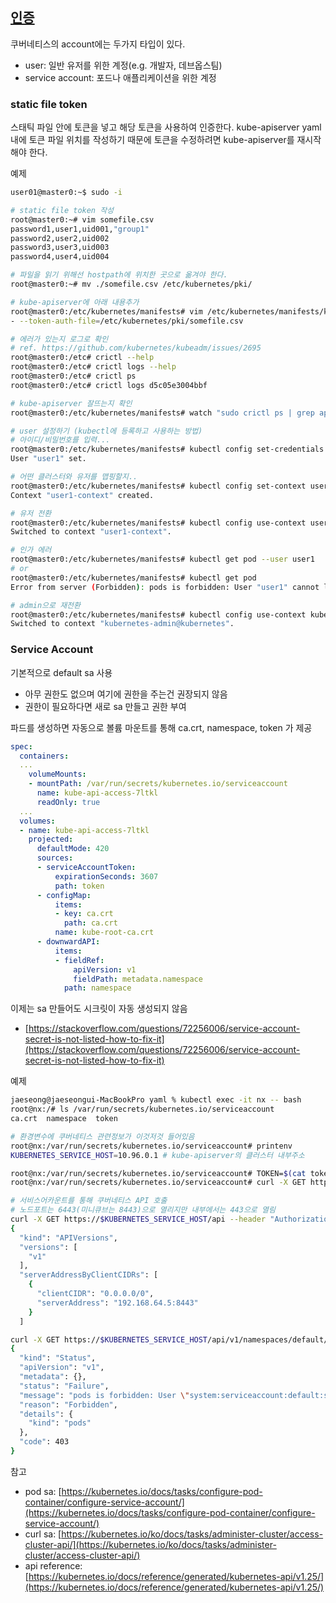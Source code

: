 ## [인증](https://kubernetes.io/docs/reference/access-authn-authz/authentication/)

쿠버네티스의 account에는 두가지 타입이 있다.

- user: 일반 유저를 위한 계정(e.g. 개발자, 데브옵스팀)
- service account: 포드나 애플리케이션을 위한 계정

### static file token

스태틱 파일 안에 토큰을 넣고 해당 토큰을 사용하여 인증한다. kube-apiserver yaml 내에 토큰 파일 위치를 작성하기 때문에 토큰을 수정하려면 kube-apiserver를 재시작해야 한다.

예제

```bash
user01@master0:~$ sudo -i

# static file token 작성
root@master0:~# vim somefile.csv
password1,user1,uid001,"group1"
password2,user2,uid002
password3,user3,uid003
password4,user4,uid004

# 파일을 읽기 위해선 hostpath에 위치한 곳으로 옮겨야 한다.
root@master0:~# mv ./somefile.csv /etc/kubernetes/pki/

# kube-apiserver에 아래 내용추가
root@master0:/etc/kubernetes/manifests# vim /etc/kubernetes/manifests/kube-apiserver.yaml
- --token-auth-file=/etc/kubernetes/pki/somefile.csv

# 에러가 있는지 로그로 확인
# ref. https://github.com/kubernetes/kubeadm/issues/2695
root@master0:/etc# crictl --help
root@master0:/etc# crictl logs --help
root@master0:/etc# crictl ps
root@master0:/etc# crictl logs d5c05e3004bbf

# kube-apiserver 잘뜨는지 확인
root@master0:/etc/kubernetes/manifests# watch "sudo crictl ps | grep api"

# user 설정하기 (kubectl에 등록하고 사용하는 방법)
# 아이디/비밀번호를 입력...
root@master0:/etc/kubernetes/manifests# kubectl config set-credentials user1 --token=password1
User "user1" set.

# 어떤 클러스터와 유저를 맵핑할지..
root@master0:/etc/kubernetes/manifests# kubectl config set-context user1-context --cluster=kubernetes --namespace=frontend --user=user1
Context "user1-context" created.

# 유저 전환
root@master0:/etc/kubernetes/manifests# kubectl config use-context user1-context
Switched to context "user1-context".

# 인가 에러
root@master0:/etc/kubernetes/manifests# kubectl get pod --user user1
# or
root@master0:/etc/kubernetes/manifests# kubectl get pod
Error from server (Forbidden): pods is forbidden: User "user1" cannot list resource "pods" in API group "" in the namespace "frontend"

# admin으로 재전환
root@master0:/etc/kubernetes/manifests# kubectl config use-context kubernetes-admin@kubernetes
Switched to context "kubernetes-admin@kubernetes".

```

### Service Account

기본적으로 default sa 사용

- 아무 권한도 없으며 여기에 권한을 주는건 권장되지 않음
- 권한이 필요하다면 새로 sa 만들고 권한 부여

파드를 생성하면 자동으로 볼륨 마운트를 통해 ca.crt, namespace, token 가 제공

```yaml
spec:
  containers:
  ...
    volumeMounts:
    - mountPath: /var/run/secrets/kubernetes.io/serviceaccount
      name: kube-api-access-7ltkl
      readOnly: true
  ...
  volumes:
  - name: kube-api-access-7ltkl
    projected:
      defaultMode: 420
      sources:
      - serviceAccountToken:
          expirationSeconds: 3607
          path: token
      - configMap:
          items:
          - key: ca.crt
            path: ca.crt
          name: kube-root-ca.crt
      - downwardAPI:
          items:
          - fieldRef:
              apiVersion: v1
              fieldPath: metadata.namespace
            path: namespace
```

이제는 sa 만들어도 시크릿이 자동 생성되지 않음

- [https://stackoverflow.com/questions/72256006/service-account-secret-is-not-listed-how-to-fix-it](https://stackoverflow.com/questions/72256006/service-account-secret-is-not-listed-how-to-fix-it)

예제

```bash
jaeseong@jaeseongui-MacBookPro yaml % kubectl exec -it nx -- bash
root@nx:/# ls /var/run/secrets/kubernetes.io/serviceaccount
ca.crt	namespace  token

# 환경변수에 쿠버네티스 관련정보가 이것저것 들어있음
root@nx:/var/run/secrets/kubernetes.io/serviceaccount# printenv
KUBERNETES_SERVICE_HOST=10.96.0.1 # kube-apiserver의 클러스터 내부주소

root@nx:/var/run/secrets/kubernetes.io/serviceaccount# TOKEN=$(cat token)
root@nx:/var/run/secrets/kubernetes.io/serviceaccount# curl -X GET https://$KUBERNETES_SERVICE_HOST/api --header "Authorization: Bearer $TOKEN" --insecure

# 서비스어카운트를 통해 쿠버네티스 API 호출
# 노드포트는 6443(미니큐브는 8443)으로 열리지만 내부에서는 443으로 열림
curl -X GET https://$KUBERNETES_SERVICE_HOST/api --header "Authorization: Bearer $TOKEN" --insecure
{
  "kind": "APIVersions",
  "versions": [
    "v1"
  ],
  "serverAddressByClientCIDRs": [
    {
      "clientCIDR": "0.0.0.0/0",
      "serverAddress": "192.168.64.5:8443"
    }
  ]

curl -X GET https://$KUBERNETES_SERVICE_HOST/api/v1/namespaces/default/pods --header "Authorization: Bearer $TOKEN" --insecure
{
  "kind": "Status",
  "apiVersion": "v1",
  "metadata": {},
  "status": "Failure",
  "message": "pods is forbidden: User \"system:serviceaccount:default:sa1\" cannot list resource \"pods\" in API group \"\" in the namespace \"default\"",
  "reason": "Forbidden",
  "details": {
    "kind": "pods"
  },
  "code": 403
}
```

참고

- pod sa: [https://kubernetes.io/docs/tasks/configure-pod-container/configure-service-account/](https://kubernetes.io/docs/tasks/configure-pod-container/configure-service-account/)
- curl sa: [https://kubernetes.io/ko/docs/tasks/administer-cluster/access-cluster-api/](https://kubernetes.io/ko/docs/tasks/administer-cluster/access-cluster-api/)
- api reference: [https://kubernetes.io/docs/reference/generated/kubernetes-api/v1.25/](https://kubernetes.io/docs/reference/generated/kubernetes-api/v1.25/)
